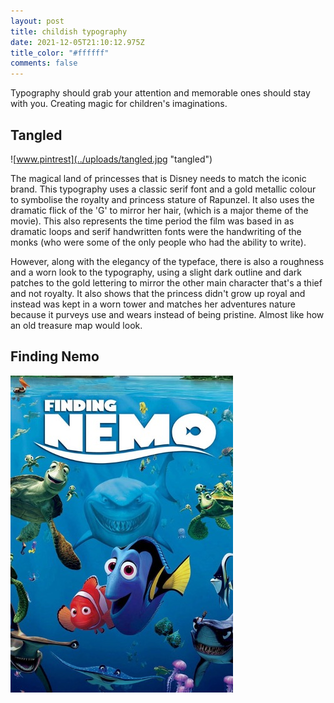 ```yaml
---
layout: post
title: childish typography
date: 2021-12-05T21:10:12.975Z
title_color: "#ffffff"
comments: false
---
```

Typography should grab your attention and memorable ones should stay with you. Creating magic for children's imaginations. 

## Tangled

![www.pintrest](../uploads/tangled.jpg "tangled")

The magical land of princesses that is Disney needs to match the iconic brand. This typography uses a classic serif font and a gold metallic colour to symbolise the royalty and princess stature of Rapunzel. It also uses the dramatic flick of the 'G' to mirror her hair, (which is a major theme of the movie). This also represents the time period the film was based in as dramatic loops and serif handwritten fonts were the handwriting of the monks (who were some of the only people who had the ability to write).

However, along with the elegancy of the typeface, there is also a roughness and a worn look to the typography, using a slight dark outline and dark patches to the gold lettering to mirror the other main character that's a thief and not royalty. It also shows that the princess didn't grow up royal and instead was kept in a worn tower and matches her adventures nature because it purveys use and wears instead of being pristine. Almost like how an old treasure map would look.

## Finding Nemo

![fanart.tv](../uploads/nemo.jpg "finding nemo")